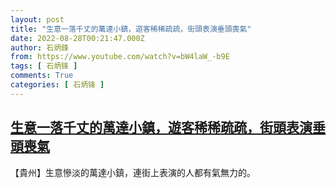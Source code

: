 ```yaml
---
layout: post
title: "生意一落千丈的萬達小鎮，遊客稀稀疏疏，街頭表演垂頭喪氣"
date: 2022-08-28T00:21:47.000Z
author: 石炳鋒
from: https://www.youtube.com/watch?v=bW4laW_-b9E
tags: [ 石炳锋 ]
comments: True
categories: [ 石炳锋 ]
---
```

<!--1661646107000-->
[生意一落千丈的萬達小鎮，遊客稀稀疏疏，街頭表演垂頭喪氣](https://www.youtube.com/watch?v=bW4laW_-b9E)
------

<div>
【貴州】生意慘淡的萬達小鎮，連街上表演的人都有氣無力的。
</div>
